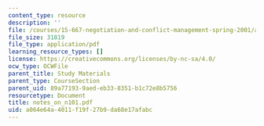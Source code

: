 ```yaml
---
content_type: resource
description: ''
file: /courses/15-667-negotiation-and-conflict-management-spring-2001/a064e64a4011f19f27b9da68e17afabc_notes_on_n101.pdf
file_size: 31819
file_type: application/pdf
learning_resource_types: []
license: https://creativecommons.org/licenses/by-nc-sa/4.0/
ocw_type: OCWFile
parent_title: Study Materials
parent_type: CourseSection
parent_uid: 89a77193-9aed-eb33-8351-b1c72e8b5756
resourcetype: Document
title: notes_on_n101.pdf
uid: a064e64a-4011-f19f-27b9-da68e17afabc
---
```

